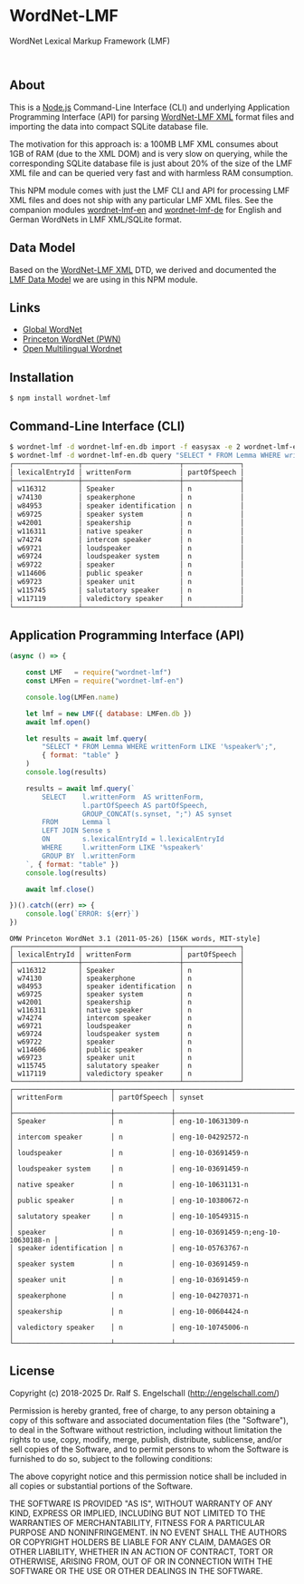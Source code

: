 
WordNet-LMF
===========

WordNet Lexical Markup Framework (LMF)

<p/>
<img src="https://nodei.co/npm/wordnet-lmf.png?downloads=true&stars=true" alt=""/>

<p/>
<img src="https://david-dm.org/rse/wordnet-lmf.png" alt=""/>

About
-----

This is a [Node.js](https://nodejs.org) Command-Line Interface (CLI)
and underlying Application Programming Interface (API) for parsing
[WordNet-LMF XML](https://github.com/globalwordnet/schemas) format files
and importing the data into compact SQLite database file.

The motivation for this approach is: a 100MB LMF XML consumes about
1GB of RAM (due to the XML DOM) and is very slow on querying, while
the corresponding SQLite database file is just about 20% of the size
of the LMF XML file and can be queried very fast and with harmless RAM
consumption.

This NPM module comes with just the LMF CLI and API for processing LMF
XML files and does not ship with any particular LMF XML files. See the
companion modules [wordnet-lmf-en](https://npmjs.com/wordnet-lmf-en)
and [wordnet-lmf-de](https://npmjs.com/wordnet-lmf-de) for English and
German WordNets in LMF XML/SQLite format.

Data Model
----------

Based on the [WordNet-LMF XML](https://github.com/globalwordnet/schemas) DTD,
we derived and documented the [LMF Data Model](wordnet-lmf-dm.pdf) we are using in
this NPM module.

Links
-----

- [Global WordNet](http://globalwordnet.org/)
- [Princeton WordNet (PWN)](https://wordnet.princeton.edu/)
- [Open Multilingual Wordnet](http://compling.hss.ntu.edu.sg/omw/)

Installation
------------

```shell
$ npm install wordnet-lmf
```

Command-Line Interface (CLI)
----------------------------

```sh
$ wordnet-lmf -d wordnet-lmf-en.db import -f easysax -e 2 wordnet-lmf-en.xml
$ wordnet-lmf -d wordnet-lmf-en.db query "SELECT * FROM Lemma WHERE writtenForm LIKE '%speaker%';"
┌────────────────┬────────────────────────┬──────────────┐
│ lexicalEntryId │ writtenForm            │ partOfSpeech │
├────────────────┼────────────────────────┼──────────────┤
│ w116312        │ Speaker                │ n            │
│ w74130         │ speakerphone           │ n            │
│ w84953         │ speaker identification │ n            │
│ w69725         │ speaker system         │ n            │
│ w42001         │ speakership            │ n            │
│ w116311        │ native speaker         │ n            │
│ w74274         │ intercom speaker       │ n            │
│ w69721         │ loudspeaker            │ n            │
│ w69724         │ loudspeaker system     │ n            │
│ w69722         │ speaker                │ n            │
│ w114606        │ public speaker         │ n            │
│ w69723         │ speaker unit           │ n            │
│ w115745        │ salutatory speaker     │ n            │
│ w117119        │ valedictory speaker    │ n            │
└────────────────┴────────────────────────┴──────────────┘
```

Application Programming Interface (API)
---------------------------------------

```js
(async () => {

    const LMF   = require("wordnet-lmf")
    const LMFen = require("wordnet-lmf-en")

    console.log(LMFen.name)

    let lmf = new LMF({ database: LMFen.db })
    await lmf.open()

    let results = await lmf.query(
        "SELECT * FROM Lemma WHERE writtenForm LIKE '%speaker%';",
        { format: "table" }
    )
    console.log(results)

    results = await lmf.query(`
        SELECT    l.writtenForm  AS writtenForm,
                  l.partOfSpeech AS partOfSpeech,
                  GROUP_CONCAT(s.synset, ";") AS synset
        FROM      Lemma l
        LEFT JOIN Sense s
        ON        s.lexicalEntryId = l.lexicalEntryId
        WHERE     l.writtenForm LIKE '%speaker%'
        GROUP BY  l.writtenForm
    `, { format: "table" })
    console.log(results)

    await lmf.close()

})().catch((err) => {
    console.log(`ERROR: ${err}`)
})
```

```
OMW Princeton WordNet 3.1 (2011-05-26) [156K words, MIT-style]
┌────────────────┬────────────────────────┬──────────────┐
│ lexicalEntryId │ writtenForm            │ partOfSpeech │
├────────────────┼────────────────────────┼──────────────┤
│ w116312        │ Speaker                │ n            │
│ w74130         │ speakerphone           │ n            │
│ w84953         │ speaker identification │ n            │
│ w69725         │ speaker system         │ n            │
│ w42001         │ speakership            │ n            │
│ w116311        │ native speaker         │ n            │
│ w74274         │ intercom speaker       │ n            │
│ w69721         │ loudspeaker            │ n            │
│ w69724         │ loudspeaker system     │ n            │
│ w69722         │ speaker                │ n            │
│ w114606        │ public speaker         │ n            │
│ w69723         │ speaker unit           │ n            │
│ w115745        │ salutatory speaker     │ n            │
│ w117119        │ valedictory speaker    │ n            │
└────────────────┴────────────────────────┴──────────────┘
┌────────────────────────┬──────────────┬─────────────────────────────────────┐
│ writtenForm            │ partOfSpeech │ synset                              │
├────────────────────────┼──────────────┼─────────────────────────────────────┤
│ Speaker                │ n            │ eng-10-10631309-n                   │
│ intercom speaker       │ n            │ eng-10-04292572-n                   │
│ loudspeaker            │ n            │ eng-10-03691459-n                   │
│ loudspeaker system     │ n            │ eng-10-03691459-n                   │
│ native speaker         │ n            │ eng-10-10631131-n                   │
│ public speaker         │ n            │ eng-10-10380672-n                   │
│ salutatory speaker     │ n            │ eng-10-10549315-n                   │
│ speaker                │ n            │ eng-10-03691459-n;eng-10-10630188-n │
│ speaker identification │ n            │ eng-10-05763767-n                   │
│ speaker system         │ n            │ eng-10-03691459-n                   │
│ speaker unit           │ n            │ eng-10-03691459-n                   │
│ speakerphone           │ n            │ eng-10-04270371-n                   │
│ speakership            │ n            │ eng-10-00604424-n                   │
│ valedictory speaker    │ n            │ eng-10-10745006-n                   │
└────────────────────────┴──────────────┴─────────────────────────────────────┘
```

License
-------

Copyright (c) 2018-2025 Dr. Ralf S. Engelschall (http://engelschall.com/)

Permission is hereby granted, free of charge, to any person obtaining
a copy of this software and associated documentation files (the
"Software"), to deal in the Software without restriction, including
without limitation the rights to use, copy, modify, merge, publish,
distribute, sublicense, and/or sell copies of the Software, and to
permit persons to whom the Software is furnished to do so, subject to
the following conditions:

The above copyright notice and this permission notice shall be included
in all copies or substantial portions of the Software.

THE SOFTWARE IS PROVIDED "AS IS", WITHOUT WARRANTY OF ANY KIND,
EXPRESS OR IMPLIED, INCLUDING BUT NOT LIMITED TO THE WARRANTIES OF
MERCHANTABILITY, FITNESS FOR A PARTICULAR PURPOSE AND NONINFRINGEMENT.
IN NO EVENT SHALL THE AUTHORS OR COPYRIGHT HOLDERS BE LIABLE FOR ANY
CLAIM, DAMAGES OR OTHER LIABILITY, WHETHER IN AN ACTION OF CONTRACT,
TORT OR OTHERWISE, ARISING FROM, OUT OF OR IN CONNECTION WITH THE
SOFTWARE OR THE USE OR OTHER DEALINGS IN THE SOFTWARE.

